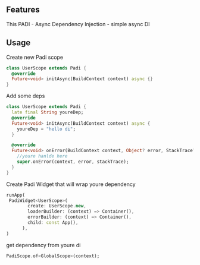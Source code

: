 ## Features

This PADI - Async Dependency Injection - simple async DI

## Usage

Create new Padi scope
```dart
class UserScope extends Padi {
  @override
  Future<void> initAsync(BuildContext context) async {}
}
```
Add some deps
```dart
class UserScope extends Padi {
  late final String youreDep;
  @override
  Future<void> initAsync(BuildContext context) async {
    youreDep = "hello di";
  }

  @override
  Future<void> onError(BuildContext context, Object? error, StackTrace? stackTrace) async {
    //youre hanlde here
    super.onError(context, error, stackTrace);
  }
}
```
Create Padi Widget that will wrap youre dependency

```dart
runApp(
 PadiWidget<UserScope>(
        create: UserScope.new,
        loaderBuilder: (context) => Container(),
        errorBuilder: (context) => Container(),
        child: const App(),
      ),
)
```

get dependency from youre di

```dart
PadiScope.of<GlobalScope>(context);
```
